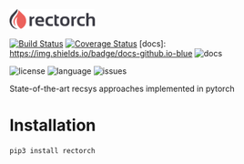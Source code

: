<img src="./docsrc/img/logo_400.png" alt="rectorch logo"
	title="rectorch logo" width="150" />


[travis-img]: https://travis-ci.org/makgyver/rectorch.svg?branch=master
[travis-url]: https://travis-ci.org/makgyver/rectorch
[![Build Status][travis-img]][travis-url]
[![Coverage Status](https://coveralls.io/repos/github/makgyver/rectorch/badge.svg?branch=master)](https://coveralls.io/github/makgyver/rectorch?branch=master)
[docs]: https://img.shields.io/badge/docs-github.io-blue
![docs](https://makgyver.github.io/rectorch/)

[license]: https://img.shields.io/github/license/makgyver/rectorch
[language]: https://img.shields.io/github/languages/top/makgyver/rectorch
[issues]: https://img.shields.io/github/issues/makgyver/rectorch
![license] ![language] ![issues]

State-of-the-art recsys approaches implemented in pytorch

# Installation

```
pip3 install rectorch
```
